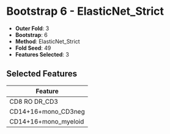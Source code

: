 # Bootstrap 6 - ElasticNet_Strict

- **Outer Fold**: 3
- **Bootstrap**: 6
- **Method**: ElasticNet_Strict
- **Fold Seed**: 49
- **Features Selected**: 3

## Selected Features

| Feature |
|---------|
| CD8 RO DR_CD3 |
| CD14+16+mono_CD3neg |
| CD14+16+mono_myeloid |
